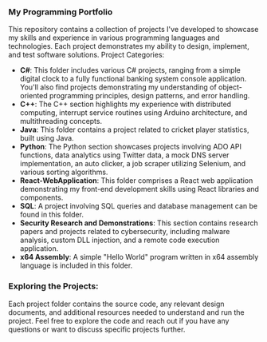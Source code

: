 ### My Programming Portfolio
This repository contains a collection of projects I've developed to showcase my skills and experience in various programming languages and technologies. Each project demonstrates my ability to design, implement, and test software solutions.
Project Categories:
- **C#**: This folder includes various C# projects, ranging from a simple digital clock to a fully functional banking system console application. You'll also find projects demonstrating my understanding of object-oriented programming principles, design patterns, and error handling.
- **C++**: The C++ section highlights my experience with distributed computing, interrupt service routines using Arduino architecture, and multithreading concepts.
- **Java**: This folder contains a project related to cricket player statistics, built using Java.
- **Python**: The Python section showcases projects involving ADO API functions, data analytics using Twitter data, a mock DNS server implementation, an auto clicker, a job scraper utilizing Selenium, and various sorting algorithms.
- **React-WebApplication**: This folder comprises a React web application demonstrating my front-end development skills using React libraries and components.
- **SQL**: A project involving SQL queries and database management can be found in this folder.
- **Security Research and Demonstrations**: This section contains research papers and projects related to cybersecurity, including malware analysis, custom DLL injection, and a remote code execution application.
- **x64 Assembly**: A simple "Hello World" program written in x64 assembly language is included in this folder.

### Exploring the Projects:
Each project folder contains the source code, any relevant design documents, and additional resources needed to understand and run the project. Feel free to explore the code and reach out if you have any questions or want to discuss specific projects further.
